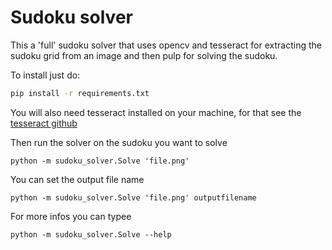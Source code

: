 # Sudoku solver

This a 'full' sudoku solver that uses opencv and tesseract for extracting the sudoku grid from an image and then pulp for solving the sudoku.

To install just do:

```bash
pip install -r requirements.txt
```

You will also need tesseract installed on your machine, for that see the [tesseract github](https://github.com/tesseract-ocr/tesseract/wiki)

Then run the solver on the sudoku you want to solve

```
python -m sudoku_solver.Solve 'file.png' 
```
You can set the output file name

```
python -m sudoku_solver.Solve 'file.png' outputfilename
```
For more infos you can typee

```
python -m sudoku_solver.Solve --help

```